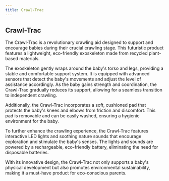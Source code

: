 ```yaml
---
title: Crawl-Trac
---
```


## Crawl-Trac

The Crawl-Trac is a revolutionary crawling aid designed to support and encourage babies during their crucial crawling stage. This futuristic product features a lightweight, eco-friendly exoskeleton made from recycled plant-based materials.

The exoskeleton gently wraps around the baby's torso and legs, providing a stable and comfortable support system. It is equipped with advanced sensors that detect the baby's movements and adjust the level of assistance accordingly. As the baby gains strength and coordination, the Crawl-Trac gradually reduces its support, allowing for a seamless transition to independent crawling.

Additionally, the Crawl-Trac incorporates a soft, cushioned pad that protects the baby's knees and elbows from friction and discomfort. This pad is removable and can be easily washed, ensuring a hygienic environment for the baby.

To further enhance the crawling experience, the Crawl-Trac features interactive LED lights and soothing nature sounds that encourage exploration and stimulate the baby's senses. The lights and sounds are powered by a rechargeable, eco-friendly battery, eliminating the need for disposable batteries.

With its innovative design, the Crawl-Trac not only supports a baby's physical development but also promotes environmental sustainability, making it a must-have product for eco-conscious parents.
